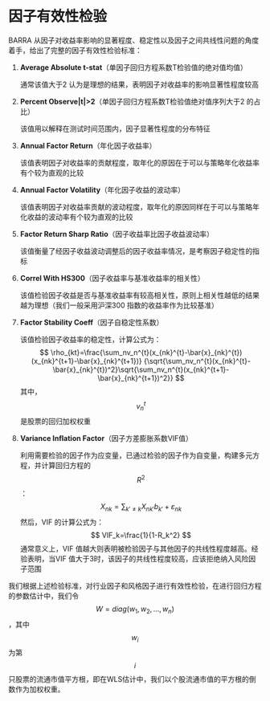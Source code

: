 # 因子有效性检验

BARRA 从因子对收益率影响的显著程度、稳定性以及因子之间共线性问题的角度着手，给出了完整的因子有效性检验标准：

1. **Average Absolute t-stat**（单因子回归方程系数T检验值的绝对值均值）

   通常该值大于2 认为是理想的结果，表明因子对收益率的影响显著性程度较高

   

2. **Percent Observe|t|>2**（单因子回归方程系数T检验值绝对值序列大于2 的占比）

   该值用以解释在测试时间范围内，因子显著性程度的分布特征

   

3. **Annual Factor Return**（年化因子收益率）

   该值表明因子对收益率的贡献程度，取年化的原因在于可以与策略年化收益率有个较为直观的比较

   

4. **Annual Factor Volatility**（年化因子收益的波动率）

   该值表明因子对收益率贡献的波动程度，取年化的原因同样在于可以与策略年化收益的波动率有个较为直观的比较

   

5. **Factor Return Sharp Ratio**（因子收益率比因子收益波动率）

   该值衡量了经因子收益波动调整后的因子收益率情况，是考察因子稳定性的指标

   

6. **Correl With HS300**（因子收益率与基准收益率的相关性）

   该值检验因子收益是否与基准收益率有较高相关性，原则上相关性越低的结果越为理想（我们一般采用沪深300 指数的收益率作为比较基准）

   

7. **Factor Stability Coeff**（因子自稳定性系数）

   该值检验因子收益率的稳定性，计算公式为：
   $$
   \rho_{kt}=\frac{\sum_nv_n^{t}(x_{nk}^{t}-\bar{x}_{nk}^{t})(x_{nk}^{t+1}-\bar{x}_{nk}^{t+1})}
   {\sqrt{\sum_nv_n^{t}(x_{nk}^{t}-\bar{x}_{nk}^{t})^2}\sqrt{\sum_nv_n^{t}(x_{nk}^{t+1}-\bar{x}_{nk}^{t+1})^2}}
   $$
   其中，$$v_n^t$$是股票的回归加权权重

   

8. **Variance Inflation Factor**（因子方差膨胀系数VIF值）

   利用需要检验的因子作为应变量，已通过检验的因子作为自变量，构建多元方程，并计算回归方程的$$R^2$$ ：
   $$
   X_{nk}=\sum_{k'\neq k}X_{nk'}b_{k'}+\varepsilon_{nk}
   $$
   然后，VIF 的计算公式为：
   $$
   VIF_k=\frac{1}{1-R_k^2}
   $$
   通常意义上，VIF 值越大则表明被检验因子与其他因子的共线性程度越高。经验表明，当VIF 值大于3时，该因子的共线性程度较高，应该拒绝纳入风险因子范围

   

我们根据上述检验标准，对行业因子和风格因子进行有效性检验，在进行回归方程的参数估计中，我们令$$W=diag(w_1,w_2,\dots,w_n)$$，其中$$w_i$$ 为第$$i $$只股票的流通市值平方根，即在WLS估计中，我们以个股流通市值的平方根的倒数作为加权权重。